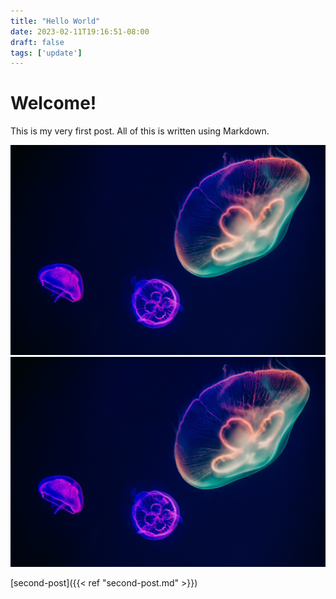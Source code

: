 ```yaml
---
title: "Hello World"
date: 2023-02-11T19:16:51-08:00
draft: false
tags: ['update']
---
```


# Welcome!

This is my very first post. All of this is written using Markdown.

![jellyfish](/cool-jellyfish.jpg)
<img src = "/cool-jellyfish.jpg">

[second-post]({{< ref "second-post.md" >}})

